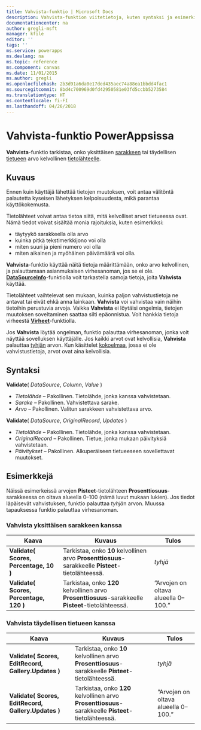 ```yaml
---
title: Vahvista-funktio | Microsoft Docs
description: Vahvista-funktion viitetietoja, kuten syntaksi ja esimerkit, PowerAppsissa
documentationcenter: na
author: gregli-msft
manager: kfile
editor: ''
tags: ''
ms.service: powerapps
ms.devlang: na
ms.topic: reference
ms.component: canvas
ms.date: 11/01/2015
ms.author: gregli
ms.openlocfilehash: 2b3d91a6da0e17ded435aec74a88ea1bbdd4fac1
ms.sourcegitcommit: 8bd4c700969d0fd42950581e03fd5ccbb5273584
ms.translationtype: HT
ms.contentlocale: fi-FI
ms.lasthandoff: 04/26/2018
---
```

# <a name="validate-function-in-powerapps"></a>Vahvista-funktio PowerAppsissa
**Vahvista**-funktio tarkistaa, onko yksittäisen [sarakkeen](../working-with-tables.md#columns) tai täydellisen [tietueen](../working-with-tables.md#records) arvo kelvollinen [tietolähteelle](../working-with-data-sources.md).  

## <a name="description"></a>Kuvaus
Ennen kuin käyttäjä lähettää tietojen muutoksen, voit antaa välitöntä palautetta kyseisen lähetyksen kelpoisuudesta, mikä parantaa käyttökokemusta.

Tietolähteet voivat antaa tietoa siitä, mitä kelvolliset arvot tietueessa ovat. Nämä tiedot voivat sisältää monia rajoituksia, kuten esimerkiksi:

* täytyykö sarakkeella olla arvo
* kuinka pitkä tekstimerkkijono voi olla
* miten suuri ja pieni numero voi olla
* miten aikainen ja myöhäinen päivämäärä voi olla.

**Vahvista**-funktio käyttää näitä tietoja määrittämään, onko arvo kelvollinen, ja palauttamaan asianmukaisen virhesanoman, jos se ei ole. **[DataSourceInfo](function-datasourceinfo.md)**-funktiolla voit tarkastella samoja tietoja, joita **Vahvista** käyttää.

Tietolähteet vaihtelevat sen mukaan, kuinka paljon vahvistustietoja ne antavat tai eivät ehkä anna lainkaan. **Vahvista** voi vahvistaa vain näihin tietoihin perustuvia arvoja. Vaikka **Vahvista** ei löytäisi ongelmia, tietojen muutoksen soveltaminen saattaa silti epäonnistua. Voit hankkia tietoja virheestä **[Virheet](function-errors.md)**-funktiolla.

Jos **Vahvista** löytää ongelman, funktio palauttaa virhesanoman, jonka voit näyttää sovelluksen käyttäjälle. Jos kaikki arvot ovat kelvollisia, **Vahvista** palauttaa [tyhjän](function-isblank-isempty.md) arvon. Kun käsittelet [kokoelmaa](../working-with-data-sources.md#collections), jossa ei ole vahvistustietoja, arvot ovat aina kelvollisia.

## <a name="syntax"></a>Syntaksi
**Validate**( *DataSource*, *Column*, *Value* )

* *Tietolähde* – Pakollinen. Tietolähde, jonka kanssa vahvistetaan.
* *Sarake* – Pakollinen. Vahvistettava sarake.
* *Arvo* – Pakollinen. Valitun sarakkeen vahvistettava arvo.

**Validate**( *DataSource*, *OriginalRecord*, *Updates* )

* *Tietolähde* – Pakollinen. Tietolähde, jonka kanssa vahvistetaan.
* *OriginalRecord* – Pakollinen.  Tietue, jonka mukaan päivityksiä vahvistetaan.
* *Päivitykset* – Pakollinen.  Alkuperäiseen tietueeseen sovellettavat muutokset.

## <a name="examples"></a>Esimerkkejä
Näissä esimerkeissä arvojen **Pisteet**-tietolähteen **Prosenttiosuus**-sarakkeessa on oltava alueella 0–100 (nämä luvut mukaan lukien). Jos tiedot läpäisevät vahvistuksen, funktio palauttaa *tyhjä*n arvon. Muussa tapauksessa funktio palauttaa virhesanoman.

### <a name="validate-with-a-single-column"></a>Vahvista yksittäisen sarakkeen kanssa
| Kaava | Kuvaus | Tulos |
| --- | --- | --- |
| **Validate( Scores, Percentage, 10 )** |Tarkistaa, onko **10** kelvollinen arvo **Prosenttiosuus**-sarakkeelle **Pisteet**-tietolähteessä. |*tyhjä* |
| **Validate( Scores, Percentage, 120 )** |Tarkistaa, onko **120** kelvollinen arvo **Prosenttiosuus**-sarakkeelle **Pisteet**-tietolähteessä. |”Arvojen on oltava alueella 0–100.” |

### <a name="validate-with-a-complete-record"></a>Vahvista täydellisen tietueen kanssa
| Kaava | Kuvaus | Tulos |
| --- | --- | --- |
| **Validate( Scores, EditRecord, Gallery.Updates )** |Tarkistaa, onko **10** kelvollinen arvo **Prosenttiosuus**-sarakkeelle **Pisteet**-tietolähteessä. |*tyhjä* |
| **Validate( Scores, EditRecord, Gallery.Updates )** |Tarkistaa, onko **120** kelvollinen arvo **Prosenttiosuus**-sarakkeelle **Pisteet**-tietolähteessä. |”Arvojen on oltava alueella 0–100.” |

